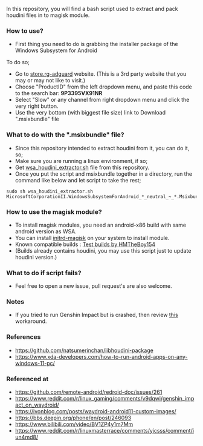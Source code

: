 In this repository, you will find a bash script used to extract and pack houdini files in to magisk module.

### How to use?
- First thing you need to do is grabbing the installer package of the Windows Subsystem for Android

To do so;
- Go to [store.rg-adguard](https://store.rg-adguard.net/) website. (This is a 3rd party website that you may or may not like to visit.)
- Choose "ProductID" from the left dropdown menu, and paste this code to the search bar: **9P3395VX91NR**
- Select "Slow" or any channel from right dropdown menu and click the very right button.
- Use the very bottom (with biggest file size) link to Download ".msixbundle" file

### What to do with the ".msixbundle" file?
- Since this repository intended to extract houdini from it, you can do it, so;
- Make sure you are running a linux environment, if so;
- Get [wsa_houdini_extractor.sh](https://raw.githubusercontent.com/ilhan-athn7/WSA_houdini_A12.1/master/wsa_houdini_extractor.sh) file from this repository.
- Once you put the script and msixbundle together in a directory, run the command like below and let script to take the rest;
```
sudo sh wsa_houdini_extractor.sh MicrosoftCorporationII.WindowsSubsystemForAndroid_*_neutral_~_*.Msixbundle  
```

### How to use the magisk module?
- To install magisk modules, you need an android-x86 build with same android version as WSA.
- You can install [initrd-magisk](https://github.com/HuskyDG/initrd-magisk) on your system to install module.
- Known compatible builds : [Test builds by HMTheBoy154](https://mega.nz/folder/nkYUXTgB#wvQYX938G3RYCzCGexitDg)
- (Builds already contains houdini, you may use this script just to update houdini version.)

### What to do if script fails?
- Feel free to open a new issue, pull request's are also welcome.

### Notes
- If you tried to run Genshin Impact but is crashed, then review [this](https://github.com/ilhan-athn7/WSA_houdini_A12.1/tree/main/GI_affinity_workaround) workaround.

### References
- https://github.com/natsumerinchan/libhoudini-package
- https://www.xda-developers.com/how-to-run-android-apps-on-any-windows-11-pc/

### Referenced at
- https://github.com/remote-android/redroid-doc/issues/261
- https://www.reddit.com/r/linux_gaming/comments/v9dqwi/genshin_impact_on_waydroid/
- https://ivonblog.com/posts/waydroid-android11-custom-images/
- https://bbs.deepin.org/phone/en/post/246093
- https://www.bilibili.com/video/BV1ZP4y1m7Mm
- https://www.reddit.com/r/linuxmasterrace/comments/yjcsss/comment/iun4md8/
